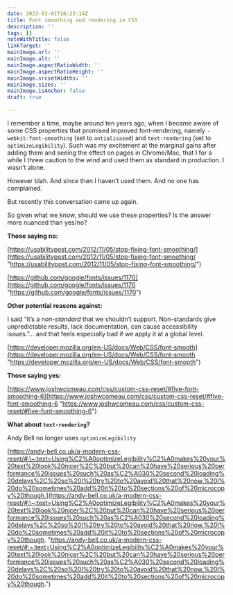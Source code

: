 ```yaml
---
date: 2023-03-01T16:23:14Z
title: Font smoothing and rendering in CSS
description: ''
tags: []
noteWithTitle: false
linkTarget: ''
mainImage.url: ''
mainImage.alt: ''
mainImage.aspectRatioWidth: ''
mainImage.aspectRatioHeight: ''
mainImage.srcsetWidths: ''
mainImage.sizes: ''
mainImage.isAnchor: false
draft: true

---
```

I remember a time, maybe around ten years ago, when I became aware of some CSS properties that promised improved font-rendering, namely `-webkit-font-smoothing` (set to `antialisased`) and `text-rendering` (set to `optimizeLegibility`). Such was my excitement at the marginal gains after adding them and seeing the effect on pages in Chrome/Mac, that I for a while I threw caution to the wind and used them as standard in production. I wasn’t alone.

However blah. And since then I haven’t used them. And no one has complained.

But recently this conversation came up again.

So given what we know, should we use these properties? Is the answer more nuanced than yes/no?

**Those saying no:**

[https://usabilitypost.com/2012/11/05/stop-fixing-font-smoothing/](https://usabilitypost.com/2012/11/05/stop-fixing-font-smoothing/ "https://usabilitypost.com/2012/11/05/stop-fixing-font-smoothing/")

[https://github.com/google/fonts/issues/1170](https://github.com/google/fonts/issues/1170 "https://github.com/google/fonts/issues/1170")

**Other potential reasons against:**

I said “it’s a _non-standard_ that we shouldn’t support. Non-standards give unpredictable results, lack documentation, can cause accessibility issues.”… and that feels especially bad if we apply it at a global level.

[https://developer.mozilla.org/en-US/docs/Web/CSS/font-smooth](https://developer.mozilla.org/en-US/docs/Web/CSS/font-smooth "https://developer.mozilla.org/en-US/docs/Web/CSS/font-smooth")

**Those saying yes:**

[https://www.joshwcomeau.com/css/custom-css-reset/#five-font-smoothing-6](https://www.joshwcomeau.com/css/custom-css-reset/#five-font-smoothing-6 "https://www.joshwcomeau.com/css/custom-css-reset/#five-font-smoothing-6")

**What about `text-rendering`?**

Andy Bell no longer uses `optimizeLegibility`

[https://andy-bell.co.uk/a-modern-css-reset/#:\~:text=Using%C2%A0optimizeLegibility%C2%A0makes%20your%20text%20look%20nicer%2C%20but%20can%20have%20serious%20performance%20issues%20such%20as%C2%A030%20second%20loading%20delays%2C%20so%20I%20try%20to%20avoid%20that%20now.%20I%20do%20sometimes%20add%20it%20to%20sections%20of%20microcopy%20though.](https://andy-bell.co.uk/a-modern-css-reset/#:\~:text=Using%C2%A0optimizeLegibility%C2%A0makes%20your%20text%20look%20nicer%2C%20but%20can%20have%20serious%20performance%20issues%20such%20as%C2%A030%20second%20loading%20delays%2C%20so%20I%20try%20to%20avoid%20that%20now.%20I%20do%20sometimes%20add%20it%20to%20sections%20of%20microcopy%20though. "https://andy-bell.co.uk/a-modern-css-reset/#:~:text=Using%C2%A0optimizeLegibility%C2%A0makes%20your%20text%20look%20nicer%2C%20but%20can%20have%20serious%20performance%20issues%20such%20as%C2%A030%20second%20loading%20delays%2C%20so%20I%20try%20to%20avoid%20that%20now.%20I%20do%20sometimes%20add%20it%20to%20sections%20of%20microcopy%20though.")